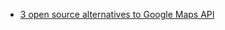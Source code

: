 


- [3 open source alternatives to Google Maps API](https://opensource.com/life/15/11/getting-started-web-mapping)
